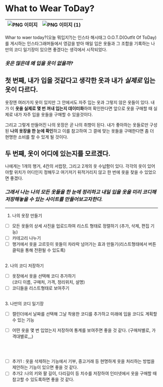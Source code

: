# **What to Wear ToDay?**

<!-- ![PNG 이미지](https://user-images.githubusercontent.com/43979066/117322211-c400a180-aec8-11eb-8f2b-b8eb7c92a28f.png)

![PNG 이미지 (1)](https://user-images.githubusercontent.com/43979066/117322230-c7942880-aec8-11eb-9acf-319e73ec2d80.png) -->

|![PNG 이미지](https://user-images.githubusercontent.com/43979066/117322211-c400a180-aec8-11eb-8f2b-b8eb7c92a28f.png)|![PNG 이미지 (1)](https://user-images.githubusercontent.com/43979066/117322230-c7942880-aec8-11eb-9acf-319e73ec2d80.png)|
|------|---|


Whar to waer today?(오늘 뭐입지?)는 인스타 해시태그 O.O.T.D(Outfit Of ToDay)를 게시하는 인스타그래머들에서 영감을 받아 매일 입은 옷들과 그 조합을 기록하는 나만의 코디 일기장이 있으면 좋겠다는 생각에서 시작되었다.

### *옷은 많은데 왜 입을 옷이 없을까?*

## 첫 번째, 내가 입을 것같다고 생각한 옷과 내가 *실제로* 입는 옷이 다르다.

옷장엔 여러가지 옷이 있지만 그 안에서도 자주 입는 옷과 그렇지 않은 옷들이 있다. 내가 이 **옷을 실제로 몇 번 꺼내 입는지 데이터화**하여 확인한다면 앞으로 옷을 구매할 때 실제로 내가 자주 입을 옷들을 구매할 수 있을것이다.


그리고 그렇게 만들어진 나의 옷장은 곧 나의 취향이 된다. 내가 좋아하는 옷들로만 구성된 **나의 옷장을 한 눈에 확인**하고 이를 참고하여 그 결에 맞는 옷들을 구매한다면 좀 더 현명한 소비를 할 수 있게 될 것이다.


## 두 번째, 옷이 어디에 있는지를 모르겠다.

나에게는 1개의 행거, 4칸의 서랍장, 그리고 2개의 옷 수납함이 있다. 각각의 옷이 있어야할 위치가 어디인지 정해두고 여기저기 뒤적거리지 않고 한 번에 옷을 찾을 수 있었으면 좋겠다.


### *그래서 나는 나의 모든 옷들을 한 눈에 정리하고 내일 입을 옷을 미리 코디해 저장해놓을 수 있는 사이트를 만들어보고자한다.*

---

1. 나의 옷장 만들기

- [ ] 모든 옷들의 상세 사진을 업로드하여 리스트 형태로 정렬하기
(추가, 삭제, 편집 기능)
- [ ] 카테고리 나누기      
- [ ] 행거에서 옷을 고르듯이 옷들이 차라락 넘어가는 효과 만들기(리스트형태에서 버튼 클릭을 통해 전환될 수 있도록)

</br>
2. 나의 코디 저장하기

- [ ] 옷장에서 옷을 선택해 코디 추가하기   
(코디 이름, 구매처, 가격, 정리위치, 설명)      
- [ ] 코디들을 리스트형태로 보여주기

</br>
3. 나만의 코디 일기장   

- [ ] 캘린더에서 날짜를 선택해 그날 착용한 코디를 추가하고 미래에 입을 코디도 계획할 수 있는 기능
- [ ] 어떤 옷을 몇 번 입었는지 저장하여 통계를 보여주면 좋을 것 같다.
(구매처별로, 가격대별로,,,)


</br></br>

- [ ] 추가1 : 옷을 삭제하는 기능에서 기부, 중고거래 등 현명하게 옷을 처리하는 방법을 제안하는 기능이 있으면 좋을 것 같다.   
- [ ] 추가2 :나의 키와 팔 길이, 다리길이 등 치수를 저장하여 인터넷에서 옷을 구매할 때 참고할 수 있도록하면 좋을 것 같다.
